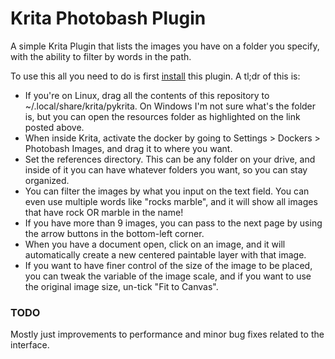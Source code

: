 # Krita Photobash Plugin

A simple Krita Plugin that lists the images you have on a folder you specify, with the ability to filter by words in the path. 

To use this all you need to do is first [install](https://docs.krita.org/en/user_manual/python_scripting/krita_python_plugin_howto.html) this plugin. A tl;dr of this is: 
- If you're on Linux, drag all the contents of this repository to ~/.local/share/krita/pykrita. On Windows I'm not sure what's the folder is, but you can open the resources folder as highlighted on the link posted above. 
- When inside Krita, activate the docker by going to Settings > Dockers > Photobash Images, and drag it to where you want. 
- Set the references directory. This can be any folder on your drive, and inside of it you can have whatever folders you want, so you can stay organized.
- You can filter the images by what you input on the text field. You can even use multiple words like "rocks marble", and it will show all images that have rock OR marble in the name! 
- If you have more than 9 images, you can pass to the next page by using the arrow buttons in the bottom-left corner. 
- When you have a document open, click on an image, and it will automatically create a new centered paintable layer with that image.
- If you want to have finer control of the size of the image to be placed, you can tweak the variable of the image scale, and if you want to use the original image size, un-tick "Fit to Canvas".

### TODO

Mostly just improvements to performance and minor bug fixes related to the interface. 